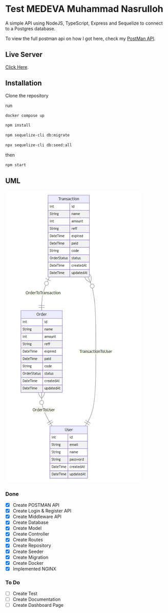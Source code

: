 # Test MEDEVA Muhammad Nasrulloh

A simple API using NodeJS, TypeScript, Express and Sequelize to connect to a Postgres database.

To view the full postman api on how I got here, check my [PostMan API](https://web.postman.co/workspace/Medeva~fb07327b-0c57-48e4-b0d6-2c7e54916ece).

## Live Server
[Click Here](https://ditopupin.com).
## Installation

Clone the repository

run
```bash
docker compose up
```
```bash
npm install
```
```bash
npm sequelize-cli db:migrate
```
```bash
npx sequelize-cli db:seed:all
```
then
```bash
npm start
```


## UML
![UML Diagram](/docs/UML.png)


### Done
* [x] Create POSTMAN API
* [x] Create Login & Register API
* [x] Create Middleware API
* [x] Create Database
* [x] Create Model
* [x] Create Controller
* [x] Create Routes
* [x] Create Repository
* [x] Create Seeder
* [x] Create Migration
* [x] Create Docker
* [x] Implemented NGINX

### To Do
* [ ] Create Test
* [ ] Create Documentation
* [ ] Create Dashboard Page
